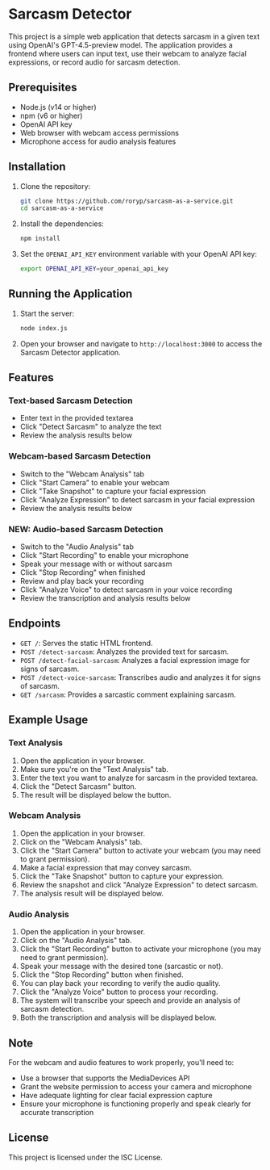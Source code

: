 # Sarcasm Detector

This project is a simple web application that detects sarcasm in a given text using OpenAI's GPT-4.5-preview model. The application provides a frontend where users can input text, use their webcam to analyze facial expressions, or record audio for sarcasm detection.

## Prerequisites

- Node.js (v14 or higher)
- npm (v6 or higher)
- OpenAI API key
- Web browser with webcam access permissions
- Microphone access for audio analysis features

## Installation

1. Clone the repository:
    ```sh
    git clone https://github.com/roryp/sarcasm-as-a-service.git
    cd sarcasm-as-a-service
    ```

2. Install the dependencies:
    ```sh
    npm install
    ```

3. Set the `OPENAI_API_KEY` environment variable with your OpenAI API key:
    ```sh
    export OPENAI_API_KEY=your_openai_api_key
    ```

## Running the Application

1. Start the server:
    ```sh
    node index.js
    ```

2. Open your browser and navigate to `http://localhost:3000` to access the Sarcasm Detector application.

## Features

### Text-based Sarcasm Detection
- Enter text in the provided textarea
- Click "Detect Sarcasm" to analyze the text
- Review the analysis results below

### Webcam-based Sarcasm Detection
- Switch to the "Webcam Analysis" tab
- Click "Start Camera" to enable your webcam
- Click "Take Snapshot" to capture your facial expression
- Click "Analyze Expression" to detect sarcasm in your facial expression
- Review the analysis results below

### NEW: Audio-based Sarcasm Detection
- Switch to the "Audio Analysis" tab
- Click "Start Recording" to enable your microphone
- Speak your message with or without sarcasm
- Click "Stop Recording" when finished
- Review and play back your recording
- Click "Analyze Voice" to detect sarcasm in your voice recording
- Review the transcription and analysis results below

## Endpoints

- `GET /`: Serves the static HTML frontend.
- `POST /detect-sarcasm`: Analyzes the provided text for sarcasm.
- `POST /detect-facial-sarcasm`: Analyzes a facial expression image for signs of sarcasm.
- `POST /detect-voice-sarcasm`: Transcribes audio and analyzes it for signs of sarcasm.
- `GET /sarcasm`: Provides a sarcastic comment explaining sarcasm.

## Example Usage

### Text Analysis
1. Open the application in your browser.
2. Make sure you're on the "Text Analysis" tab.
3. Enter the text you want to analyze for sarcasm in the provided textarea.
4. Click the "Detect Sarcasm" button.
5. The result will be displayed below the button.

### Webcam Analysis
1. Open the application in your browser.
2. Click on the "Webcam Analysis" tab.
3. Click the "Start Camera" button to activate your webcam (you may need to grant permission).
4. Make a facial expression that may convey sarcasm.
5. Click the "Take Snapshot" button to capture your expression.
6. Review the snapshot and click "Analyze Expression" to detect sarcasm.
7. The analysis result will be displayed below.

### Audio Analysis
1. Open the application in your browser.
2. Click on the "Audio Analysis" tab.
3. Click the "Start Recording" button to activate your microphone (you may need to grant permission).
4. Speak your message with the desired tone (sarcastic or not).
5. Click the "Stop Recording" button when finished.
6. You can play back your recording to verify the audio quality.
7. Click the "Analyze Voice" button to process your recording.
8. The system will transcribe your speech and provide an analysis of sarcasm detection.
9. Both the transcription and analysis will be displayed below.

## Note
For the webcam and audio features to work properly, you'll need to:
- Use a browser that supports the MediaDevices API
- Grant the website permission to access your camera and microphone
- Have adequate lighting for clear facial expression capture
- Ensure your microphone is functioning properly and speak clearly for accurate transcription

## License

This project is licensed under the ISC License.
